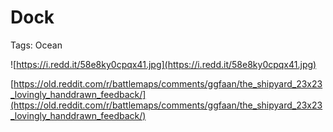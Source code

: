 # Dock

Tags: Ocean

![https://i.redd.it/58e8ky0cpqx41.jpg](https://i.redd.it/58e8ky0cpqx41.jpg)

[https://old.reddit.com/r/battlemaps/comments/ggfaan/the_shipyard_23x23_lovingly_handdrawn_feedback/](https://old.reddit.com/r/battlemaps/comments/ggfaan/the_shipyard_23x23_lovingly_handdrawn_feedback/)